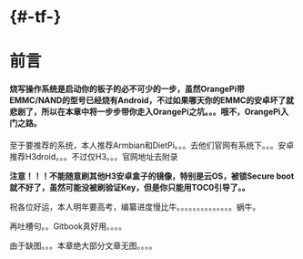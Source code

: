 #  {#-tf-}

# 前言

#### 烧写操作系统是启动你的板子的必不可少的一步，虽然OrangePi带EMMC/NAND的型号已经烧有Android，不过如果哪天你的EMMC的安卓坏了就悲剧了，所以在本章中将一步步带你走入OrangePi之坑。。。哦不，OrangePi入门之路。

至于要推荐的系统，本人推荐Armbian和DietPi。。。去他们官网有系统下。。。安卓推荐H3droid。。。不过仅H3。。。官网地址去附录

**注意！！！不能随意刷其他H3安卓盒子的镜像，特别是云OS，被锁Secure boot就不好了，虽然可能没被刷验证Key，但是你只能用TOC0引导了。。**

祝各位好运，本人明年要高考，编纂进度慢比牛。。。。。。。。。。。。。。蜗牛。

再吐槽句。。Gitbook真好用。。。。

由于缺图。。。本章绝大部分文章无图。。。。

